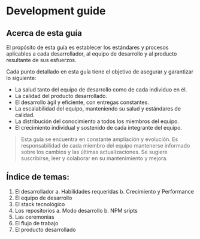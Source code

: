 # Development guide

## Acerca de esta guía
El propósito de esta guía es establecer los estándares y procesos aplicables a cada desarrollador, al equipo de desarrollo y al producto resultante de sus esfuerzos.

Cada punto detallado en esta guía tiene el objetivo de asegurar y garantizar lo siguiente:

- La salud tanto del equipo de desarrollo como de cada individuo en él.
- La calidad del producto desarrollado.
- El desarrollo ágil y eficiente, con entregas constantes.
- La escalabilidad del equipo, manteniendo su salud y estándares de calidad.
- La distribución del conocimiento a todos los miembros del equipo.
- El crecimiento individual y sostenido de cada integrante del equipo.

> Esta guía se encuentra en constante ampliación y evolución. Es responsabilidad de cada miembro del equipo mantenerse informado sobre los cambios y las últimas actualizaciones. Se sugiere suscribirse, leer y colaborar en su mantenimiento y mejora.

## Índice de temas:
1. El desarrollador
  a. Habilidades requeridas
  b. Crecimiento y Performance
3. El equipo de desarrollo 
4. El stack tecnológico   
5. Los repositorios
  a. Modo desarrollo
  b. NPM sripts 
7. Las ceremonias
8. El flujo de trabajo 
9. El producto desarrollado 
